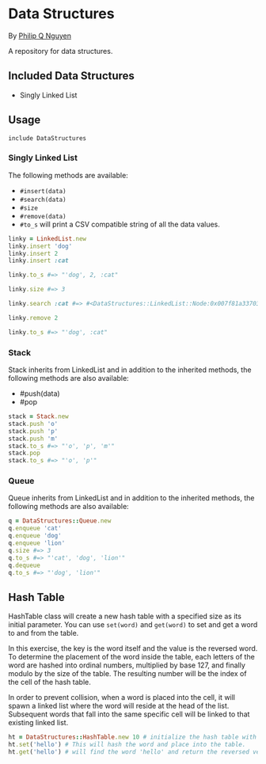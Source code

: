 # Data Structures

By [Philip Q Nguyen](https://github.com/philipqnguyen)

A repository for data structures.

## Included Data Structures

- Singly Linked List

## Usage

`include DataStructures`

### Singly Linked List

The following methods are available:
- `#insert(data)`
- `#search(data)`
- `#size`
- `#remove(data)`
- `#to_s` will print a CSV compatible string of all the data values.

``` ruby
linky = LinkedList.new
linky.insert 'dog'
linky.insert 2
linky.insert :cat

linky.to_s #=> "'dog', 2, :cat"

linky.size #=> 3

linky.search :cat #=> #<DataStructures::LinkedList::Node:0x007f81a3370308 @value=:cat>

linky.remove 2

linky.to_s #=> "'dog', :cat"
```

### Stack

Stack inherits from LinkedList and in addition to the inherited methods, the following methods are also available:

- #push(data)
- #pop

``` ruby
stack = Stack.new
stack.push 'o'
stack.push 'p'
stack.push 'm'
stack.to_s #=> "'o', 'p', 'm'"
stack.pop
stack.to_s #=> "'o', 'p'"
```
### Queue

Queue inherits from LinkedList and in addition to the inherited methods, the following methods are also available:

``` ruby
q = DataStructures::Queue.new
q.enqueue 'cat'
q.enqueue 'dog'
q.enqueue 'lion'
q.size #=> 3
q.to_s #=> "'cat', 'dog', 'lion'"
q.dequeue
q.to_s #=> "'dog', 'lion'"
```

## Hash Table

HashTable class will create a new hash table with a specified size as its initial parameter. You can use `set(word)` and `get(word)` to set and get a word to and from the table.

In this exercise, the key is the word itself and the value is the reversed word. To determine the placement of the word inside the table, each letters of the word are hashed into ordinal numbers, multiplied by base 127, and finally modulo by the size of the table. The resulting number will be the index of the cell of the hash table.

In order to prevent collision, when a word is placed into the cell, it will spawn a linked list where the word will reside at the head of the list. Subsequent words that fall into the same specific cell will be linked to that existing linked list.

``` ruby
ht = DataStructures::HashTable.new 10 # initialize the hash table with 10 cells
ht.set('hello') # This will hash the word and place into the table.
ht.get('hello') # will find the word 'hello' and return the reversed version.
```
